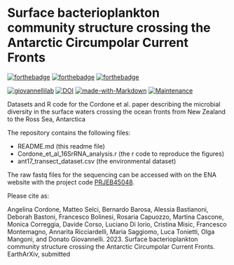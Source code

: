 # Surface bacterioplankton community structure crossing the Antarctic Circumpolar Current Fronts 

[![forthebadge](https://forthebadge.com/images/badges/cc-by-nd.svg)](https://forthebadge.com)
[![forthebadge](https://forthebadge.com/images/badges/powered-by-coffee.svg)](https://forthebadge.com)
[![forthebadge](https://forthebadge.com/images/badges/built-with-science.svg)](https://forthebadge.com)


[![giovannellilab](https://img.shields.io/badge/BY-Giovannelli_Lab-blue)](http:s//www.donatogiovannelli.com)
[![DOI](https://zenodo.org/badge/XXXX)](https://zenodo.org/badge/latestdoi/XXXXXX)
[![made-with-Markdown](https://img.shields.io/badge/Coded%20in-R-red.svg)](https://www.r-project.org/)
[![Maintenance](https://img.shields.io/badge/Maintained%3F-yes-green.svg)](https://GitHub.com/Naereen/StrapDown.js/graphs/commit-activity)


Datasets and R code for the Cordone et al. paper describing the microbial diversity in the surface waters crossing the ocean fronts from New Zealand to the Ross Sea, Antarctica

The repository contains the following files:

- README.md (this readme file)
- Cordone_et_al_16SrRNA_analysis.r (the r code to reproduce the figures)
- ant17_transect_dataset.csv (the environmental dataset)

The raw fastq files for the sequencing can be accessed with on the ENA website with the project code [PRJEB45048](https://www.ebi.ac.uk/ena/browser/view/PRJEB45048).


Please cite as:

Angelina Cordone, Matteo Selci, Bernardo Barosa, Alessia Bastianoni, Deborah Bastoni, Francesco Bolinesi, Rosaria Capuozzo, Martina Cascone, Monica Correggia, Davide Corso, Luciano Di Iorio, Cristina Misic, Francesco Montemagno, Annarita Ricciardelli, Maria Saggiomo, Luca Tonietti, Olga Mangoni, and Donato Giovannelli. 2023. Surface bacterioplankton community structure crossing the Antarctic Circumpolar Current Fronts. EarthArXiv, submitted




